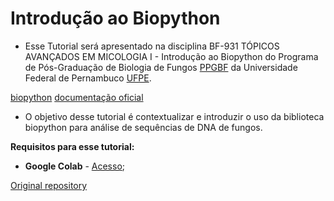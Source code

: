# Introdução ao Biopython

- Esse Tutorial será apresentado na disciplina BF-931 TÓPICOS AVANÇADOS EM MICOLOGIA I - Introdução ao Biopython do Programa de Pós-Graduação de Biologia de Fungos [PPGBF](https://www.ufpe.br/ppgbf) da Universidade Federal de Pernambuco [UFPE](https://www.ufpe.br/). 

[biopython](https://biopython.org/)
[documentação oficial](http://biopython.org/DIST/docs/tutorial/Tutorial.pdf)

- O objetivo desse tutorial é contextualizar e introduzir o uso da biblioteca biopython para análise de sequências de DNA de fungos.


**Requisitos para esse tutorial:** 

- **Google Colab** - [Acesso](https://colab.research.google.com/?utm_source=scs-index); 


[Original repository](https://github.com/pamellabiotec/Tutorial_Desvendando_o_codigo_genetico_com_biopython.git)

